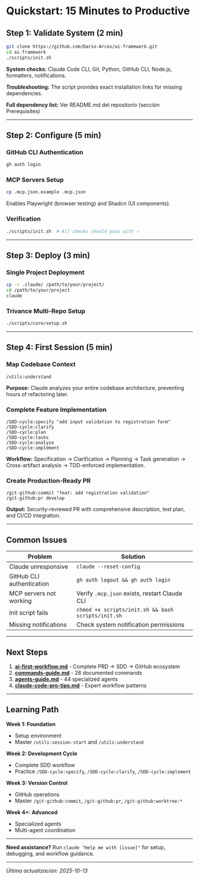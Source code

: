# Quickstart: 15 Minutes to Productive

## Step 1: Validate System (2 min)

```bash
git clone https://github.com/Dario-Arcos/ai-framework.git
cd ai-framework
./scripts/init.sh
```

**System checks:** Claude Code CLI, Git, Python, GitHub CLI, Node.js, formatters, notifications.

**Troubleshooting:** The script provides exact installation links for missing dependencies.

**Full dependency list:** Ver README.md del repositorio (sección Prerequisites)

---

## Step 2: Configure (5 min)

### GitHub CLI Authentication

```bash
gh auth login
```

### MCP Servers Setup

```bash
cp .mcp.json.example .mcp.json
```

Enables Playwright (browser testing) and Shadcn (UI components).

### Verification

```bash
./scripts/init.sh  # All checks should pass with ✓
```

---

## Step 3: Deploy (3 min)

### Single Project Deployment

```bash
cp -r .claude/ /path/to/your/project/
cd /path/to/your/project
claude
```

### Trivance Multi-Repo Setup

```bash
./scripts/core/setup.sh
```

---

## Step 4: First Session (5 min)

### Map Codebase Context

```
/utils:understand
```

**Purpose:** Claude analyzes your entire codebase architecture, preventing hours of refactoring later.

### Complete Feature Implementation

```
/SDD-cycle:specify "add input validation to registration form"
/SDD-cycle:clarify
/SDD-cycle:plan
/SDD-cycle:tasks
/SDD-cycle:analyze
/SDD-cycle:implement
```

**Workflow:** Specification → Clarification → Planning → Task generation → Cross-artifact analysis → TDD-enforced implementation.

### Create Production-Ready PR

```
/git-github:commit "feat: add registration validation"
/git-github:pr develop
```

**Output:** Security-reviewed PR with comprehensive description, test plan, and CI/CD integration.

---

## Common Issues

| Problem                   | Solution                                           |
| ------------------------- | -------------------------------------------------- |
| Claude unresponsive       | `claude --reset-config`                            |
| GitHub CLI authentication | `gh auth logout && gh auth login`                  |
| MCP servers not working   | Verify `.mcp.json` exists, restart Claude CLI      |
| Init script fails         | `chmod +x scripts/init.sh && bash scripts/init.sh` |
| Missing notifications     | Check system notification permissions              |

---

## Next Steps

1. **[ai-first-workflow.md](ai-first-workflow.md)** - Complete PRD → SDD → GitHub ecosystem
2. **[commands-guide.md](commands-guide.md)** - 26 documented commands
3. **[agents-guide.md](agents-guide.md)** - 44 specialized agents
4. **[claude-code-pro-tips.md](claude-code-pro-tips.md)** - Expert workflow patterns

---

## Learning Path

**Week 1: Foundation**

- Setup environment
- Master `/utils:session-start` and `/utils:understand`

**Week 2: Development Cycle**

- Complete SDD workflow
- Practice `/SDD-cycle:specify`, `/SDD-cycle:clarify`, `/SDD-cycle:implement`

**Week 3: Version Control**

- GitHub operations
- Master `/git-github:commit`, `/git-github:pr`, `/git-github:worktree:*`

**Week 4+: Advanced**

- Specialized agents
- Multi-agent coordination

---

**Need assistance?** Run `claude "Help me with [issue]"` for setup, debugging, and workflow guidance.

---

_Última actualización: 2025-10-13_
